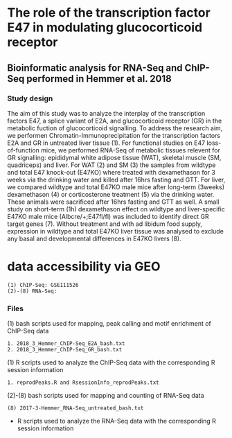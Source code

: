 # The role of the transcription factor E47 in modulating glucocorticoid receptor
## Bioinformatic analysis for RNA-Seq and ChIP-Seq performed in Hemmer et al. 2018

### Study design

The aim of this study was to analyze the interplay of the transcription factors E47, a splice variant of E2A, and glucocorticoid receptor (GR) in the metabolic fuction of glucocorticoid signalling. To address the research aim, we performen Chromatin-Immunoprecipitation for the transcription factors E2A and GR in untreated liver tissue (1). For functional studies on E47 loss-of-function mice, we performed RNA-Seq of metabolic tissues relevent for GR signalling: epididymal white adipose tissue (WAT), skeletal muscle (SM, quadriceps) and liver. For WAT (2) and SM (3) the samples from wildtype and total E47 knock-out (E47KO) where treated with dexamethason for 3 weeks via the drinking water and killed after 16hrs fasting and GTT. For liver, we compared wildtype and total E47KO male mice after long-term (3weeks) dexamethason (4) or corticosterone treatment (5) via the drinking water. These animals were sacrificed after 16hrs fasting and GTT as well. A small study on short-term (1h) dexamethason effect on wildtype and liver-specific E47KO male mice (Albcre/+;E47fl/fl) was included to identify direct GR target genes (7). Without treatment and with ad libidum food supply, expression in wildtype and total E47KO liver tissue was analysed to exclude any basal and developmental differences in E47KO livers (8).

# data accessibility via GEO
    (1) ChIP-Seq: GSE111526
    (2)-(8) RNA-Seq: 

### Files

(1) bash scripts used for mapping, peak calling and motif enrichment of ChIP-Seq data

    1. 2018_3_Hemmer_ChIP-Seq_E2A_bash.txt
    2. 2018_3_Hemmer_ChIP-Seq_GR_bash.txt

(1) R scripts used to analyze the ChIP-Seq data with the corresponding R session information

    1. reprodPeaks.R and RsessionInfo_reprodPeaks.txt
    
(2)-(8) bash scripts used for mapping and counting of RNA-Seq data

    (8) 2017-3-Hemmer_RNA-Seq_untreated_bash.txt 

- R scripts used to analyze the RNA-Seq data with the corresponding R session information
